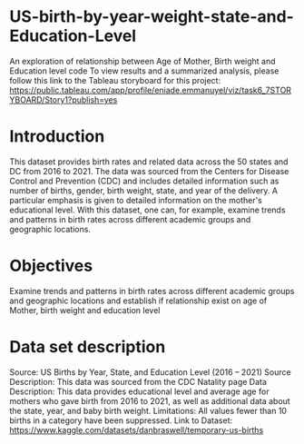 # US-birth-by-year-weight-state-and-Education-Level
An exploration of relationship between Age of Mother, Birth weight and Education level code
To view results and a summarized analysis, please follow this link to the Tableau storyboard for this project: https://public.tableau.com/app/profile/eniade.emmanuyel/viz/task6_7STORYBOARD/Story1?publish=yes
# Introduction 
This dataset provides birth rates and related data across the 50 states and DC from 2016 to 2021. The data was sourced from the Centers for Disease Control and Prevention (CDC) and includes detailed information such as number of births, gender, birth weight, state, and year of the delivery. A particular emphasis is given to detailed information on the mother's educational level. With this dataset, one can, for example, examine trends and patterns in birth rates across different academic groups and geographic locations.
# Objectives
Examine trends and patterns in birth rates across different academic groups and geographic locations and establish if relationship exist on age of Mother, birth weight and education level 
# Data set description
Source: US Births by Year, State, and Education Level (2016 – 2021)
Source Description: This data was sourced from the CDC Natality page
Data Description: This data provides educational level and average age for mothers who gave birth from 2016 to 2021, as well as additional data about the state, year, and baby birth weight.
Limitations: All values fewer than 10 births in a category have been suppressed.
Link to Dataset: https://www.kaggle.com/datasets/danbraswell/temporary-us-births


